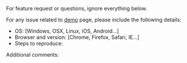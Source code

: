 For feature request or questions, ignore everything below.

For any issue related to [demo](http://desmonding.me/zooming/) page, please include the following details:

- OS: [Windows, OSX, Linux, iOS, Android...]
- Browser and version: [Chrome, Firefox, Safari, IE...]
- Steps to reproduce:

Additional comments:
